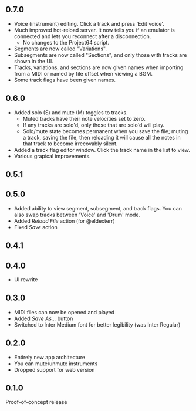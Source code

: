 ## 0.7.0

- Voice (instrument) editing. Click a track and press 'Edit voice'.
- Much improved hot-reload server. It now tells you if an emulator is connected and lets you reconnect after a disconnection.
    - No changes to the Project64 script.
- Segments are now called "Variations".
- Subsegments are now called "Sections", and only those with tracks are shown in the UI.
- Tracks, variations, and sections are now given names when importing from a MIDI or named by file offset when viewing a BGM.
- Some track flags have been given names.

## 0.6.0

- Added solo (S) and mute (M) toggles to tracks.
    - Muted tracks have their note velocities set to zero.
    - If any tracks are solo'd, only those that are solo'd will play.
    - Solo/mute state becomes permanent when you save the file; muting a track, saving the file, then reloading it will cause all the notes in that track to become irrecovably silent.
- Added a track flag editor window. Click the track name in the list to view.
- Various grapical improvements.

## 0.5.1

## 0.5.0

- Added ability to view segment, subsegment, and track flags. You can also swap tracks between 'Voice' and 'Drum' mode.
- Added _Reload File_ action (for @eldexterr)
- Fixed _Save_ action

## 0.4.1

## 0.4.0

- UI rewrite

## 0.3.0

- MIDI files can now be opened and played
- Added _Save As..._ button
- Switched to Inter Medium font for better legibility (was Inter Regular)

## 0.2.0

- Entirely new app architecture
- You can mute/unmute instruments
- Dropped support for web version

## 0.1.0

Proof-of-concept release
